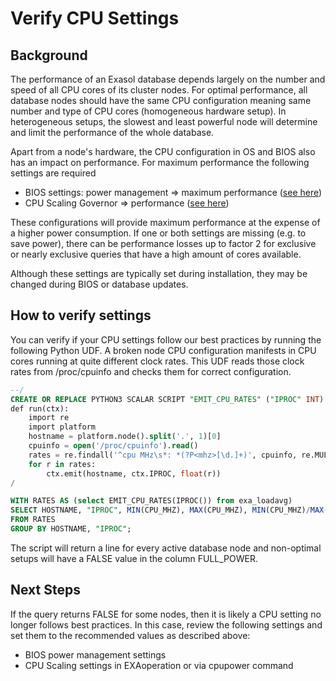 # Verify CPU Settings 
## Background

The performance of an Exasol database depends largely on the number and speed of all CPU cores of its cluster nodes. For optimal performance, all database nodes should have the same CPU configuration meaning same number and type of CPU cores (homogeneous hardware setup). In heterogeneous setups, the slowest and least powerful node will determine and limit the performance of the whole database.

Apart from a node's hardware, the CPU configuration in OS and BIOS also has an impact on performance. For maximum performance the following settings are required

* BIOS settings: power management => maximum performance ([see here](https://docs.exasol.com/db/latest/administration/on-premise/installation/system_requirements.htm#DataNodeRequirements "Follow"))
* CPU Scaling Governor => performance ([see here](https://docs.exasol.com/db/latest/administration/on-premise/nodes/information_about_nodes.htm#ViewNodeProperties "Follow"))

These configurations will provide maximum performance at the expense of a higher power consumption. If one or both settings are missing (e.g. to save power), there can be performance losses up to factor 2 for exclusive or nearly exclusive queries that have a high amount of cores available.

Although these settings are typically set during installation, they may be changed during BIOS or database updates. 

## How to verify settings

You can verify if your CPU settings follow our best practices by running the following Python UDF. A broken node CPU configuration manifests in CPU cores running at quite different clock rates. This UDF reads those clock rates from /proc/cpuinfo and checks them for correct configuration.


```sql
--/
CREATE OR REPLACE PYTHON3 SCALAR SCRIPT "EMIT_CPU_RATES" ("IPROC" INT) EMITS ("HOSTNAME" VARCHAR(120), "IPROC" INT, "CPU_MHZ" DOUBLE) AS 
def run(ctx):
    import re
    import platform
    hostname = platform.node().split('.', 1)[0]
    cpuinfo = open('/proc/cpuinfo').read()
    rates = re.findall('^cpu MHz\s*: *(?P<mhz>[\d.]+)', cpuinfo, re.MULTILINE)
    for r in rates:
        ctx.emit(hostname, ctx.IPROC, float(r))
/

WITH RATES AS (select EMIT_CPU_RATES(IPROC()) from exa_loadavg)
SELECT HOSTNAME, "IPROC", MIN(CPU_MHZ), MAX(CPU_MHZ), MIN(CPU_MHZ)/MAX(CPU_MHZ) > 0.98 AS FULL_POWER 
FROM RATES
GROUP BY HOSTNAME, "IPROC";
```
The script will return a line for every active database node and non-optimal setups will have a FALSE value in the column FULL_POWER.

## Next Steps

If the query returns FALSE for some nodes, then it is likely a CPU setting no longer follows best practices. In this case, review the following settings and set them to the recommended values as described above:

* BIOS power management settings
* CPU Scaling settings in EXAoperation or via cpupower command
